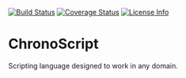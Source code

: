 [![Build Status](https://travis-ci.org/chronium/ChronoScript.svg?branch=master)](https://travis-ci.org/chronium/ChronoScript) 
[![Coverage Status](https://coveralls.io/repos/chronium/ChronoScript/badge.svg?branch=master)](https://coveralls.io/r/chronium/ChronoScript?branch=master)
[![License Info](https://img.shields.io/badge/license-GNU%20GPL%20V2-blue.svg)](https://img.shields.io/badge/license-GNU%20GPL%20V2-blue.svg)

# ChronoScript
Scripting language designed to work in any domain.
